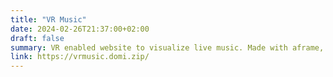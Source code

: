```yaml
---
title: "VR Music"
date: 2024-02-26T21:37:00+02:00
draft: false
summary: VR enabled website to visualize live music. Made with aframe, threejs and vuejs
link: https://vrmusic.domi.zip/
---
```

